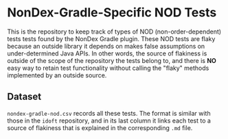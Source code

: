 # NonDex-Gradle-Specific NOD Tests
This is the repository to keep track of types of NOD (non-order-dependent) tests tests found by the NonDex Gradle plugin. These NOD tests are flaky because an outside library it depends on makes false assumptions on under-determined Java APIs. In other words, the source of flakiness is outside of the scope of the repository the tests belong to, and there is **NO** easy way to retain test functionality without calling the "flaky" methods implemented by an outside source.

## Dataset
`nondex-gradle-nod.csv` records all these tests. The format is similar with those in the `idoft` repository, and in its last column it links each test to a source of flakiness that is explained in the corresponding `.md` file.
